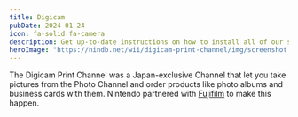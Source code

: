 ```yaml
---
title: Digicam
pubDate: 2024-01-24
icon: fa-solid fa-camera
description: Get up-to-date instructions on how to install all of our services!
heroImage: "https://nindb.net/wii/digicam-print-channel/img/screenshot.png"
---
```


The Digicam Print Channel was a Japan-exclusive Channel that let you take pictures from the Photo
Channel and order products like photo albums and business cards with them. Nintendo partnered with <a href="http://fujifilm.com/">Fujifilm</a> to make this happen.